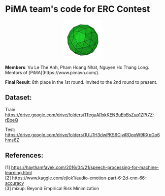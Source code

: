 # PiMA team's code for ERC Contest
<p align="center">
<img src="original logo (with background).png" alt="styled" width="128" />
</p>
<strong>Members</strong>: Vu Le The Anh, Pham Hoang Nhat, Nguyen Ho Thang Long. Mentors of [PiMA](https://www.pimavn.com/).

<strong>Final Result</strong>: 8th place in the 1st round. Invited to the 2nd round to present.

## Dataset:
Train: https://drive.google.com/drive/folders/1TeguARxkKENBuEbBsZup1ZPt7Z-rBoeQ

Test: https://drive.google.com/drive/folders/1UU1H3dwPKS6CjviROqoW9RXpGo6hms6Z

## References:

[1] https://haythamfayek.com/2016/04/21/speech-processing-for-machine-learning.html
<br />
[2] https://www.kaggle.com/ejlok1/audio-emotion-part-6-2d-cnn-66-accuracy
<br />
[3] mixup: Beyond Empirical Risk Minimization
